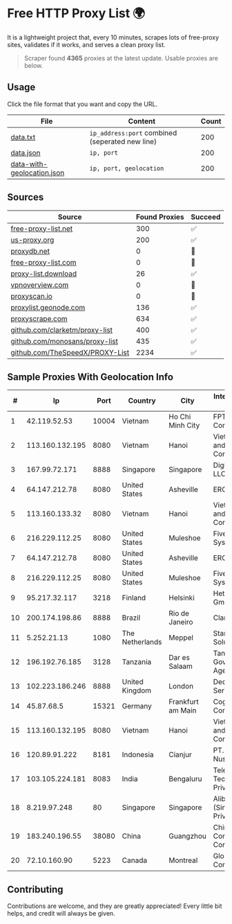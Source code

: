 
# Free HTTP Proxy List 🌍

It is a lightweight project that, every 10 minutes, scrapes lots of free-proxy sites, validates if it works, and serves a clean proxy list.


> Scraper found **4365** proxies at the latest update. Usable proxies are below.

## Usage

Click the file format that you want and copy the URL.


|File|Content|Count|
|----|-------|-----|
|[data.txt](https://raw.githubusercontent.com/themiralay/Proxy-List-World/master/data.txt)|`ip_address:port` combined (seperated new line)|200|
|[data.json](https://raw.githubusercontent.com/themiralay/Proxy-List-World/master/data.json)|`ip, port`|200|
|[data-with-geolocation.json](https://raw.githubusercontent.com/themiralay/Proxy-List-World/master/data-with-geolocation.json)|`ip, port, geolocation`|200|

## Sources

|Source|Found Proxies|Succeed|
|------|-------------|-------|
|[free-proxy-list.net](https://free-proxy-list.net)|300|✅|
|[us-proxy.org](https://www.us-proxy.org)|200|✅|
|[proxydb.net](http://proxydb.net)|0|🚫|
|[free-proxy-list.com](https://free-proxy-list.com/?page=&port=&type%5B%5D=http&type%5B%5D=https&up_time=0&search=Search)|0|🚫|
|[proxy-list.download](https://www.proxy-list.download/HTTP)|26|✅|
|[vpnoverview.com](https://vpnoverview.com/privacy/anonymous-browsing/free-proxy-servers)|0|🚫|
|[proxyscan.io](https://www.proxyscan.io)|0|🚫|
|[proxylist.geonode.com](https://proxylist.geonode.com/api/proxy-list?limit=300&page=1&sort_by=lastChecked&sort_type=desc&protocols=http,https)|136|✅|
|[proxyscrape.com](https://api.proxyscrape.com/v2/?request=displayproxies&protocol=http&timeout=10000&country=all&ssl=all&anonymity=all)|634|✅|
|[github.com/clarketm/proxy-list](https://raw.githubusercontent.com/clarketm/proxy-list/master/proxy-list-raw.txt)|400|✅|
|[github.com/monosans/proxy-list](https://raw.githubusercontent.com/monosans/proxy-list/main/proxies/http.txt)|435|✅|
|[github.com/TheSpeedX/PROXY-List](https://raw.githubusercontent.com/TheSpeedX/PROXY-List/master/http.txt)|2234|✅|


## Sample Proxies With Geolocation Info

|#|Ip|Port|Country|City|Internet Service Provider|
|-|--|----|-------|----|-------------------------|
|1|42.119.52.53|10004|Vietnam|Ho Chi Minh City|FPT Telecom Company|
|2|113.160.132.195|8080|Vietnam|Hanoi|VietNam Post and Telecom Corporation|
|3|167.99.72.171|8888|Singapore|Singapore|DigitalOcean, LLC|
|4|64.147.212.78|8080|United States|Asheville|ERC Broadband|
|5|113.160.133.32|8080|Vietnam|Hanoi|VietNam Post and Telecom Corporation|
|6|216.229.112.25|8080|United States|Muleshoe|Five Area Systems, LLC|
|7|64.147.212.78|8080|United States|Asheville|ERC Broadband|
|8|216.229.112.25|8080|United States|Muleshoe|Five Area Systems, LLC|
|9|95.217.32.117|3218|Finland|Helsinki|Hetzner Online GmbH|
|10|200.174.198.86|8888|Brazil|Rio de Janeiro|Claro S.A|
|11|5.252.21.13|1080|The Netherlands|Meppel|Stark Industries Solutions LTD|
|12|196.192.76.185|3128|Tanzania|Dar es Salaam|Tanzania e-Government Agency|
|13|102.223.186.246|8888|United Kingdom|London|Dedicated Servers|
|14|45.87.68.5|15321|Germany|Frankfurt am Main|Cogent Communications|
|15|113.160.132.195|8080|Vietnam|Hanoi|VietNam Post and Telecom Corporation|
|16|120.89.91.222|8181|Indonesia|Cianjur|PT. Java Digital Nusantara|
|17|103.105.224.181|8083|India|Bengaluru|Telexair Technologies Private Limited|
|18|8.219.97.248|80|Singapore|Singapore|Alibaba Cloud (Singapore) Private Limited|
|19|183.240.196.55|38080|China|Guangzhou|China Mobile Communications Corporation|
|20|72.10.160.90|5223|Canada|Montreal|GloboTech Communications|



## Contributing

Contributions are welcome, and they are greatly appreciated! Every
little bit helps, and credit will always be given.

